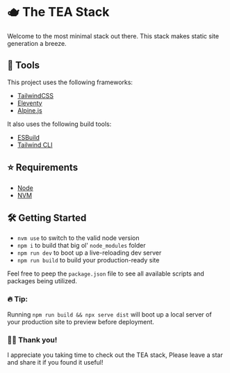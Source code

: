 # 🫖 The TEA Stack

Welcome to the most minimal stack out there. This stack makes static site generation a breeze.

## 🧰 Tools

This project uses the following frameworks:

- [TailwindCSS](https://tailwindcss.com/)
- [Eleventy](https://www.11ty.dev/)
- [Alpine.js](https://alpinejs.dev/)

It also uses the following build tools:

- [ESBuild](https://esbuild.github.io/)
- [Tailwind CLI](https://tailwindcss.com/docs/installation)

## ⭐️ Requirements

- [Node](https://nodejs.org/en/)
- [NVM](https://github.com/nvm-sh/nvm)

## 🛠 Getting Started

- `nvm use` to switch to the valid node version
- `npm i` to build that big ol' `node_modules` folder
- `npm run dev` to boot up a live-reloading dev server
- `npm run build` to build your production-ready site

Feel free to peep the `package.json` file to see all available scripts and packages being utilized.

### 🔥 Tip:

Running `npm run build && npx serve dist` will boot up a local server of your production site to preview before deployment.

### 👋🏻 Thank you!

I appreciate you taking time to check out the TEA stack, Please leave a star and share it if you found it useful!
